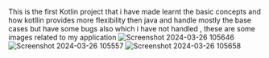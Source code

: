 This is the first Kotlin project that i have made learnt the basic concepts and how kotllin provides more flexibility then java and handle mostly the base cases but have some bugs also which i have not handled , 
these are some images related to my application 
![Screenshot 2024-03-26 105646](https://github.com/mohdkaif2304/CalculatorFinal/assets/118160035/97663075-41aa-4970-9856-6ee1f6101fc4)
![Screenshot 2024-03-26 105557](https://github.com/mohdkaif2304/CalculatorFinal/assets/118160035/edee157e-7f0d-4030-8bac-4c2d1d09554f)
![Screenshot 2024-03-26 105658](https://github.com/mohdkaif2304/CalculatorFinal/assets/118160035/fa188843-3047-4b54-97cc-11a94dde550e)
